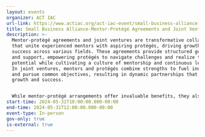 ```yaml
---
layout: events
organizer: ACT IAC
url-link: https://www.actiac.org/act-iac-event/small-business-alliance-mentor-protege-agreements-and-joint-ventures
title: Small Business Alliance-Mentor-Protégé Agreements and Joint Ventures
description: >-
  Mentor-protégé agreements and joint ventures are transformative collaborations
  that unite experienced mentors with aspiring protégés, driving growth and
  success across various fields. These agreements provide structured guidance
  and support, empowering protégés to navigate challenges and realize their
  potential while cultivating a culture of mentorship and continuous learning.
  In joint ventures, mentors and protégés combine strengths to fuel innovation
  and pursue common objectives, resulting in dynamic partnerships that foster
  growth and success.


  While mentor-protégé arrangements offer invaluable benefits, they also mitigate pitfalls such as unrealistic expectations and pressures. By leveraging the wisdom and experience of mentors, protégés can navigate these challenges more effectively, fostering a culture of collaboration, mutual respect, and shared purpose. Ultimately, mentor-protégé agreements and joint ventures play a pivotal role in shaping the future of industries and society, empowering individuals and organizations to achieve excellence and impact amidst evolving landscapes.
start-time: 2024-05-31T10:00:00.000-00:00
end-time: 2024-05-31T12:00:00.000-00:00
event-type: In-person
gov-only: true
is-external: true
---
```

